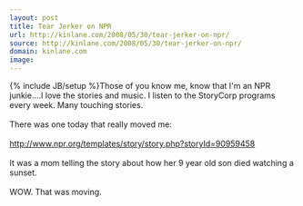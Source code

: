 ```yaml
---
layout: post
title: Tear Jerker on NPR
url: http://kinlane.com/2008/05/30/tear-jerker-on-npr/
source: http://kinlane.com/2008/05/30/tear-jerker-on-npr/
domain: kinlane.com
image: 
---
```

{% include JB/setup %}Those of you know me, know that I'm an NPR junkie....I love the stories and music. I listen to the StoryCorp programs every week. Many touching stories.<br />
<br />
There was one today that really moved me:<br />
<a href="http://www.npr.org/templates/story/story.php?storyId=90959458"><br />
http://www.npr.org/templates/story/story.php?storyId=90959458</a><br />
<br />
It was a mom telling the story about how her 9 year old son died watching a sunset.<br />
<br />
WOW. That was moving.
